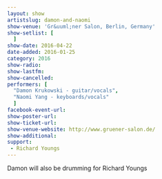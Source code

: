 ```yaml
---
layout: show
artistslug: damon-and-naomi
show-venue: 'Gr&uuml;ner Salon, Berlin, Germany'
show-setlist: [
  ]
show-date: 2016-04-22
date-added: 2016-01-25
category: 2016
show-radio: 
show-lastfm: 
show-cancelled: 
performers: [
  "Damon Krukowski - guitar/vocals",
  "Naomi Yang - keyboards/vocals"
  ]
facebook-event-url: 
show-poster-url: 
show-ticket-url: 
show-venue-website: http://www.gruener-salon.de/
show-additional: 
support:
 - Richard Youngs
---
```

Damon will also be drumming for Richard Youngs